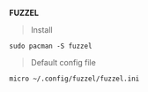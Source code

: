 **FUZZEL**

>Install

```
sudo pacman -S fuzzel
```

>Default config file

```
micro ~/.config/fuzzel/fuzzel.ini
```
